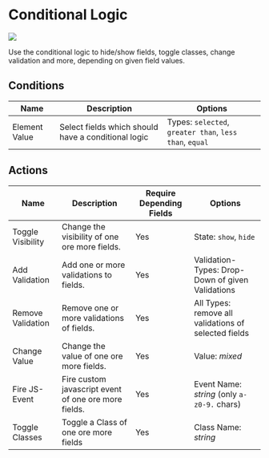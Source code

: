# Conditional Logic
![](https://user-images.githubusercontent.com/700119/33080792-3835ab82-ced9-11e7-80c3-41da8940ceb3.png)

Use the conditional logic to hide/show fields, toggle classes, change validation and more, depending on given field values.

## Conditions

| Name | Description | Options |
|------|-------------|---------|
| Element Value | Select fields which should have a conditional logic | Types: `selected`, `greater than`, `less than`, `equal` |

## Actions

| Name | Description | Require Depending Fields | Options |
|------|-------------|--------------------------|---------|
| Toggle Visibility | Change the visibility of one ore more fields. | Yes | State: `show`, `hide` |
| Add Validation | Add one or more validations to fields. | Yes | Validation-Types: Drop-Down of given Validations |
| Remove Validation | Remove one or more validations of fields. | Yes | All Types: remove all validations of selected fields |
| Change Value | Change the value of one ore more fields. | Yes | Value: *mixed* |
| Fire JS-Event | Fire custom javascript event of one ore more fields. | Yes | Event Name: *string* (only `a-z0-9.` chars) |
| Toggle Classes | Toggle a Class of one ore more fields | Yes | Class Name: *string* |